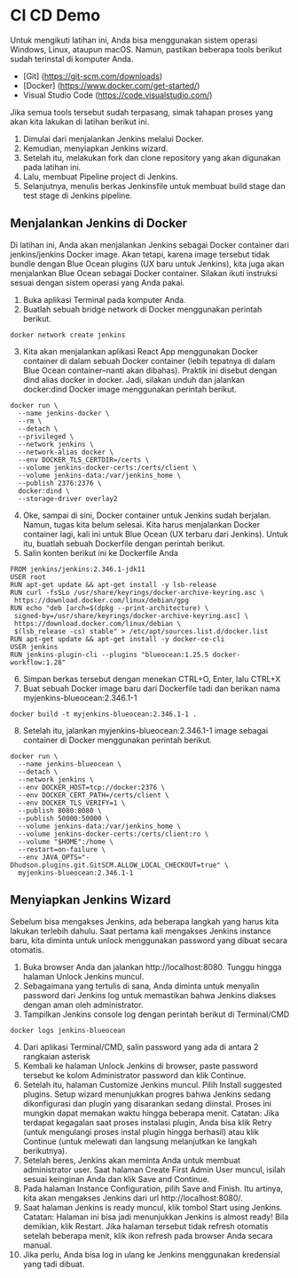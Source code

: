 # CI CD Demo

Untuk mengikuti latihan ini, Anda bisa menggunakan sistem operasi Windows, Linux, ataupun macOS. Namun, pastikan beberapa tools berikut sudah terinstal di komputer Anda.
- [Git] (https://git-scm.com/downloads) 
- [Docker] (https://www.docker.com/get-started/)
- Visual Studio Code (https://code.visualstudio.com/)

Jika semua tools tersebut sudah terpasang, simak tahapan proses yang akan kita lakukan di latihan berikut ini.

1. Dimulai dari menjalankan Jenkins melalui Docker.
2. Kemudian, menyiapkan Jenkins wizard.
3. Setelah itu, melakukan fork dan clone repository yang akan digunakan pada latihan ini.
4. Lalu, membuat Pipeline project di Jenkins.
5. Selanjutnya, menulis berkas Jenkinsfile untuk membuat build stage dan test stage di Jenkins pipeline.

## Menjalankan Jenkins di Docker
Di latihan ini, Anda akan menjalankan Jenkins sebagai Docker container dari jenkins/jenkins Docker image. Akan tetapi, karena image tersebut tidak bundle dengan Blue Ocean plugins (UX baru untuk Jenkins), kita juga akan menjalankan Blue Ocean sebagai Docker container. Silakan ikuti instruksi sesuai dengan sistem operasi yang Anda pakai.

1. Buka aplikasi Terminal pada komputer Anda.
2. Buatlah sebuah bridge network di Docker menggunakan perintah berikut.
``` 
docker network create jenkins 
```
3. Kita akan menjalankan aplikasi React App menggunakan Docker container di dalam sebuah Docker container (lebih tepatnya di dalam Blue Ocean container–nanti akan dibahas). Praktik ini disebut dengan dind alias docker in docker. Jadi, silakan unduh dan jalankan docker:dind Docker image menggunakan perintah berikut.
```
docker run \
  --name jenkins-docker \
  --rm \
  --detach \
  --privileged \
  --network jenkins \
  --network-alias docker \
  --env DOCKER_TLS_CERTDIR=/certs \
  --volume jenkins-docker-certs:/certs/client \
  --volume jenkins-data:/var/jenkins_home \
  --publish 2376:2376 \
  docker:dind \
  --storage-driver overlay2
 ```
 4. Oke, sampai di sini, Docker container untuk Jenkins sudah berjalan. Namun, tugas kita belum selesai. Kita harus menjalankan Docker container lagi, kali ini untuk Blue Ocean (UX terbaru dari Jenkins). Untuk itu, buatlah sebuah Dockerfile dengan perintah berikut.
 5. Salin konten berikut ini ke Dockerfile Anda
 ```
 FROM jenkins/jenkins:2.346.1-jdk11
USER root
RUN apt-get update && apt-get install -y lsb-release
RUN curl -fsSLo /usr/share/keyrings/docker-archive-keyring.asc \
  https://download.docker.com/linux/debian/gpg
RUN echo "deb [arch=$(dpkg --print-architecture) \
  signed-by=/usr/share/keyrings/docker-archive-keyring.asc] \
  https://download.docker.com/linux/debian \
  $(lsb_release -cs) stable" > /etc/apt/sources.list.d/docker.list
RUN apt-get update && apt-get install -y docker-ce-cli
USER jenkins
RUN jenkins-plugin-cli --plugins "blueocean:1.25.5 docker-workflow:1.28"
```
6. Simpan berkas tersebut dengan menekan CTRL+O, Enter, lalu CTRL+X
7. Buat sebuah Docker image baru dari Dockerfile tadi dan berikan nama myjenkins-blueocean:2.346.1-1
```
docker build -t myjenkins-blueocean:2.346.1-1 .
```
8. Setelah itu, jalankan myjenkins-blueocean:2.346.1-1 image sebagai container di Docker menggunakan perintah berikut.
```
docker run \
  --name jenkins-blueocean \
  --detach \
  --network jenkins \
  --env DOCKER_HOST=tcp://docker:2376 \
  --env DOCKER_CERT_PATH=/certs/client \
  --env DOCKER_TLS_VERIFY=1 \
  --publish 8080:8080 \
  --publish 50000:50000 \
  --volume jenkins-data:/var/jenkins_home \
  --volume jenkins-docker-certs:/certs/client:ro \
  --volume "$HOME":/home \
  --restart=on-failure \
  --env JAVA_OPTS="-Dhudson.plugins.git.GitSCM.ALLOW_LOCAL_CHECKOUT=true" \
  myjenkins-blueocean:2.346.1-1 
 ```
 ## Menyiapkan Jenkins Wizard
 
Sebelum bisa mengakses Jenkins, ada beberapa langkah yang harus kita lakukan terlebih dahulu. Saat pertama kali mengakses Jenkins instance baru, kita diminta untuk unlock menggunakan password yang dibuat secara otomatis.

1. Buka browser Anda dan jalankan http://localhost:8080. Tunggu hingga halaman Unlock Jenkins muncul.
2. Sebagaimana yang tertulis di sana, Anda diminta untuk menyalin password dari Jenkins log untuk memastikan bahwa Jenkins diakses dengan aman oleh administrator.
3. Tampilkan Jenkins console log dengan perintah berikut di Terminal/CMD
```
docker logs jenkins-blueocean
```
4. Dari aplikasi Terminal/CMD, salin password yang ada di antara 2 rangkaian asterisk
5. Kembali ke halaman Unlock Jenkins di browser, paste password tersebut ke kolom Administrator password dan klik Continue.
6. Setelah itu, halaman Customize Jenkins muncul. Pilih Install suggested plugins. Setup wizard menunjukkan progres bahwa Jenkins sedang dikonfigurasi dan plugin yang disarankan sedang diinstal. Proses ini mungkin dapat memakan waktu hingga beberapa menit.
Catatan: Jika terdapat kegagalan saat proses instalasi plugin, Anda bisa klik Retry (untuk mengulangi proses instal plugin hingga berhasil) atau klik Continue (untuk melewati dan langsung melanjutkan ke langkah berikutnya).
7. Setelah beres, Jenkins akan meminta Anda untuk membuat administrator user. Saat halaman Create First Admin User muncul, isilah sesuai keinginan Anda dan klik Save and Continue.
8. Pada halaman Instance Configuration, pilih Save and Finish. Itu artinya, kita akan mengakses Jenkins dari url http://localhost:8080/. 
9. Saat halaman Jenkins is ready muncul, klik tombol Start using Jenkins.
Catatan: Halaman ini bisa jadi menunjukkan Jenkins is almost ready! Bila demikian, klik Restart. Jika halaman tersebut tidak refresh otomatis setelah beberapa menit, klik ikon refresh pada browser Anda secara manual.
10. Jika perlu, Anda bisa log in ulang ke Jenkins menggunakan kredensial yang tadi dibuat.


 
